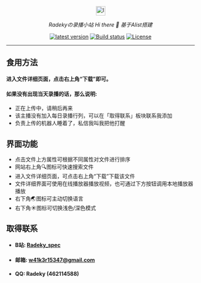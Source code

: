 <div align="center">
  <a href="https://alist.nn.ci"><img height="25px" width="25px" alt="logo" src="https://cdn.jsdelivr.net/gh/alist-org/logo@main/logo.svg"/></a>
  <p><em>Radekyの录播小站 Hi there 👋 基于Alist搭建</em></p>
  <a href="https://github.com/Xhofe/alist/releases"><img src="https://img.shields.io/github/release/Xhofe/alist?style=flat-square" alt="latest version"></a>
  <a href="https://github.com/Xhofe/alist/actions?query=workflow%3ABuild"><img src="https://img.shields.io/github/workflow/status/Xhofe/alist/build?style=flat-square" alt="Build status"></a>
  <a href="https://github.com/Xhofe/alist/blob/v2/LICENSE"><img src="https://img.shields.io/github/license/Xhofe/alist?style=flat-square" alt="License"></a>
</div>

---

## 食用方法

#### 进入文件详细页面，点击右上角“下载”即可。
#### 如果没有出现当天录播的话，那么说明: 
* 正在上传中，请稍后再来 
* 该主播没有加入每日录播行列，可以在「取得联系」板块联系我添加 
* 负责上传的机器人睡着了，私信我叫我把他打醒


## 界面功能

* 点击文件上方属性可根据不同属性对文件进行排序
* 网站右上角🔍图标可快速搜索文件
* 进入文件详细页面，可点击右上角“下载”下载该文件
* 文件详细界面可使用在线播放器播放视频，也可通过下方按钮调用本地播放器播放
* 右下角🌏图标可主动切换语言
* 右下角☀图标可切换浅色/深色模式


## 取得联系

* #### B站: [Radeky_spec](https://space.bilibili.com/178856569)

* #### 邮箱: w41k3r15347@gmail.com

* #### QQ: Radeky (462114588)

